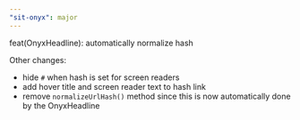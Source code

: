 ```yaml
---
"sit-onyx": major
---
```


feat(OnyxHeadline): automatically normalize hash

Other changes:

- hide `#` when hash is set for screen readers
- add hover title and screen reader text to hash link
- remove `normalizeUrlHash()` method since this is now automatically done by the OnyxHeadline
